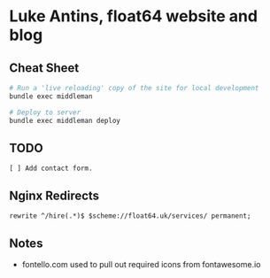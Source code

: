 # Luke Antins, float64 website and blog

## Cheat Sheet

```bash
# Run a 'live reloading' copy of the site for local development
bundle exec middleman

# Deploy to server
bundle exec middleman deploy
```

## TODO

    [ ] Add contact form.

## Nginx Redirects

    rewrite ^/hire(.*)$ $scheme://float64.uk/services/ permanent;

## Notes

  - fontello.com used to pull out required icons from fontawesome.io
